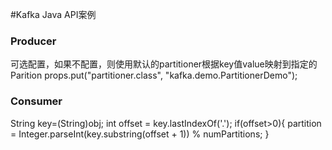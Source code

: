 #Kafka Java API案例
<h3>Producer</h3>
可选配置，如果不配置，则使用默认的partitioner根据key值value映射到指定的Parition  
props.put("partitioner.class", "kafka.demo.PartitionerDemo"); 
<h3>Consumer</h3>
String key=(String)obj;  
int offset = key.lastIndexOf('.');  
if(offset>0){  
partition = Integer.parseInt(key.substring(offset + 1)) % numPartitions;
}
